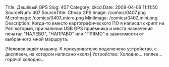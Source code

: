 Title: Дешёвый GPS 
Slug: 407 
Category: xkcd 
Date: 2008-04-09 11:11:50 
SourceNum: 407 
SourceTitle: Cheap GPS 
Image: /comics/0407.png 
MicroImage: /comics/0407_micro.png 
MiniImage: /comics/0407_mini.png 
Description: Когда-то вместо картографического ПО я написал скрипт на Perl который, при наличии USB GPS приёмника и места назначения печатал "НАЛЕВО", "НАПРАВО" или "ПРЯМО" в зависимости от выбранного мной маршрута. 

[Человек ведёт машину. К прикуривателю подключено устройство, с дисплеем, на котором написано «хол»]
Устройство: Холодно… теплее… горячо! холодно…